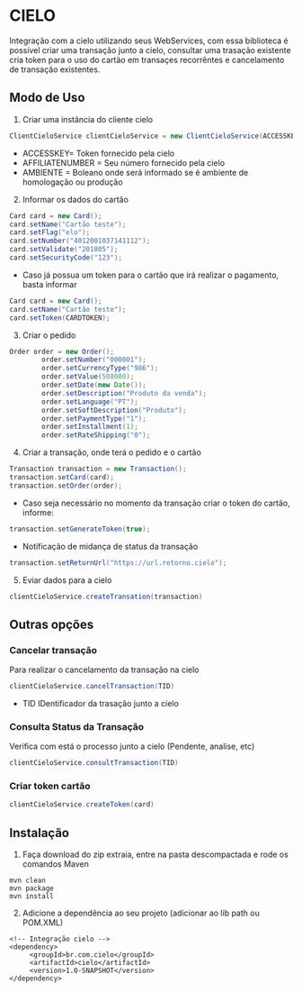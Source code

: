 # CIELO

Integração com a cielo utilizando seus WebServices, 
com essa biblioteca é possível criar uma transação junto a cielo, consultar uma trasação existente cria token para o uso do cartão em transaçes recorrêntes e cancelamento de transação existentes.

## Modo de Uso

1. Criar uma instância do cliente cielo

```java
ClientCieloService clientCieloService = new ClientCieloService(ACCESSKEY,AFFILIATENUMBER,AMBIENTE);
```
- ACCESSKEY= Token fornecido pela cielo
- AFFILIATENUMBER = Seu número fornecido pela cielo
- AMBIENTE = Boleano onde será informado se é ambiente de homologação ou produção


2. Informar os dados do cartão
```java
Card card = new Card();
card.setName("Cartão teste");
card.setFlag("elo");
card.setNumber("4012001037141112");
card.setValidate("201805");
card.setSecurityCode("123");
```
- Caso já possua um token para o cartão que irá realizar o pagamento, basta informar 
```java
Card card = new Card();
card.setName("Cartão teste");
card.setToken(CARDTOKEN);
```

3. Criar o pedido
```java
Order order = new Order();
		order.setNumber("000001");
		order.setCurrencyType("986");
		order.setValue(508000);
		order.setDate(new Date());
		order.setDescription("Produto da venda");
		order.setLanguage("PT");
		order.setSoftDescription("Produto");
		order.setPaymentType("1");
		order.setInstallment(1);
		order.setRateShipping("0");
 ```
 
 4. Criar a transação, onde terá o pedido e o cartão
```java
Transaction transaction = new Transaction();
transaction.setCard(card);
transaction.setOrder(order);
```
- Caso seja necessário no momento da transação criar o token do cartão, informe: 
```java
transaction.setGenerateToken(true);
```

- Notificação de midança de status da transação
```java 
transaction.setReturnUrl("https://url.retorno.cielo");
```

5. Eviar dados para a cielo
```java
clientCieloService.createTransation(transaction)
```

## Outras opções
### Cancelar transação
Para realizar o cancelamento da transação na cielo

```java
clientCieloService.cancelTransaction(TID)
```

- TID IDentificador da trasação junto a cielo

### Consulta Status da Transação
Verifica com está o processo junto a cielo (Pendente, analise, etc)

```java
clientCieloService.consultTransaction(TID)
```

### Criar token cartão
```java
clientCieloService.createToken(card)
```

## Instalação

1. Faça download do zip extraia, entre na pasta descompactada e rode os comandos Maven
```
mvn clean
mvn package
mvn install
```
2. Adicione a dependência ao seu projeto (adicionar ao lib path ou POM.XML)
```maven
<!-- Integração cielo -->
<dependency>
     <groupId>br.com.cielo</groupId>
     <artifactId>cielo</artifactId>
     <version>1.0-SNAPSHOT</version>
</dependency>
```
